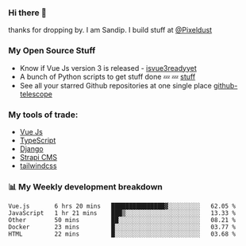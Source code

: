 ### Hi there 👋

thanks for dropping by.
I am Sandip. I build stuff at [@Pixeldust](github.com/pixeldust-in/)

###  **My Open Source Stuff**

 - Know if Vue Js version 3 is released -  [isvue3readyyet](https://github.com/sandiprb/isvue3readyyet)
 - A bunch of Python scripts to get stuff done 💤 💤 [stuff](https://github.com/sandiprb/stuff)
 - See all your starred Github repositories at one single place [github-telescope](https://github.com/sandiprb/github-telescope)



###  **My tools of trade:**
 - [Vue Js](https://github.com/vuejs/vue/)
 - [TypeScript](https://github.com/microsoft/TypeScript)
 - [Django](github.com/django/django)
 - [Strapi CMS](github.com/strapi/strapi)
 - [tailwindcss](https://github.com/tailwindlabs/tailwindcss)


###  📊 **My Weekly development breakdown**
<!--START_SECTION:waka-->
```text
Vue.js       6 hrs 20 mins   ███████████████▓░░░░░░░░░   62.05 % 
JavaScript   1 hr 21 mins    ███▒░░░░░░░░░░░░░░░░░░░░░   13.33 % 
Other        50 mins         ██░░░░░░░░░░░░░░░░░░░░░░░   08.21 % 
Docker       23 mins         █░░░░░░░░░░░░░░░░░░░░░░░░   03.77 % 
HTML         22 mins         █░░░░░░░░░░░░░░░░░░░░░░░░   03.68 % 
```
<!--END_SECTION:waka-->
